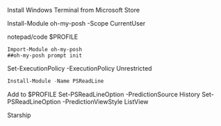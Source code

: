 
Install Windows Terminal from Microsoft Store

Install-Module oh-my-posh -Scope CurrentUser

notepad/code $PROFILE

```
Import-Module oh-my-posh
##oh-my-posh prompt init
```

Set-ExecutionPolicy -ExecutionPolicy Unrestricted
```powershell
Install-Module -Name PSReadLine
```

Add to $PROFILE
Set-PSReadLineOption -PredictionSource History
Set-PSReadLineOption -PredictionViewStyle ListView

Starship